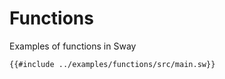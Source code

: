 # Functions

Examples of functions in Sway

```sway
{{#include ../examples/functions/src/main.sw}}
```

